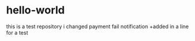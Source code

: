 # hello-world
this is a test repository
i changed payment fail notification
+added in a line for a test

